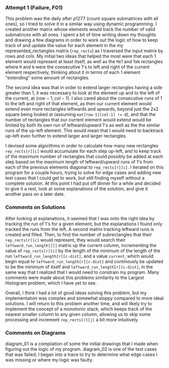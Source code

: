 ### Attempt 1 (Failure, F01)
This problem was the daily after p1277 (count square submatrices with all ones), so I tried to solve it in a similar way using dynamic programming. I created another matrix whose elements would track the number of valid submatrices with all ones. I spent a bit of time writing down my thoughts and drawing a few diagrams in order to work out the logic of how to keep track of and update the value for each element in the my represented_rectangles matrix (`rep_rects`) as I traversed the input matrix by rows and cols. My initial two ideas that helped the most were that each 1 element would represent at least itself, as well as the `M`x1 and 1x`N` rectangles where `M` and `N` were the consecutive 1's to left and right of the current element respectively, thinking about it in terms of each 1 element "extending" some amount of rectangles. 

The second idea was that in order to extend larger rectangles having a side greater than 1, it was necessary to look at the element up and to the left of the current, at $(row-1,col-1)$. I also cared about the consecutive runs of 1 to the left and right of that element, as then our current element would extend even more rectangles leftwards and upwards, beyond just the 2x2 square being looked at (assuming `mat[row-1][col-1] != 0`), and that the number of rectangles that our current element would extend would be limited by both its own run of leftward/upward 1's as well as the the similar runs of the up-left element. This would mean that I would need to backtrack up-left even further to extend larger and larger rectangles.

I devised some algorithms in order to calculate how many new rectangles `rep_rects[r][c]` would accumulate for each step up-left, and to keep track of the maximum number of rectangles that could possibly be added at each step based on the maximum length of leftward/upward runs of 1's from each of the previous elements diagonal to `rep_rects[r][c]`. I iterated on this program for a couple hours, trying to solve for edge cases and adding new test cases that I could get to work, but still finding myself without a complete solution. At this point I had put off dinner for a while and decided to give it a rest, look at some explanations of the solution, and give it another pass on a later date.

### Comments on Solutions
After looking at explanations, it seemed that I was onto the right idea by tracking the run of 1's for a given element, but the explanations I found only tracked the runs from the left. A second matrix tracking leftward runs is created and filled. Then, to find the number of subrectangles that their `rep_rects[r][c]` would represent, they would search their `leftward_run_length[][]` matrix up the current column, incrementing the value of  `rep_rects[r][c]` by the length of the minimum of the length of the run `leftward_run_length[r][c-dist]`, and a value `current`, which would begin equal to `leftward_run_length[r][c-dist]` and continously be updated to be the minimum of itself and `leftward_run_length[r][c-dist]`, in the same way that I realized that I would need to constrain my program. Many comments were made about this problems similarity to the Largest Histogram problem, which I have yet to see.

Overall, I think I had a lot of good ideas solving this problem, but my implementation was complex and somewhat sloppy compared to more ideal solutions. I will return to this problem another time, and will likely try to implement the concept of a monotonic stack, which keeps track of the nearest smaller column to any given column, allowing us to skip some processing and increment `rep_rects[r][j]` a bit more intuitively.

### Comments on Diagrams
diagram_01 is a compilation of some the initial drawings that I made when figuring out the logic of my program. diagram_02 is one of the test cases that was failed; I began into a trace to try to determine what edge cases I was missing or where my logic was faulty.
